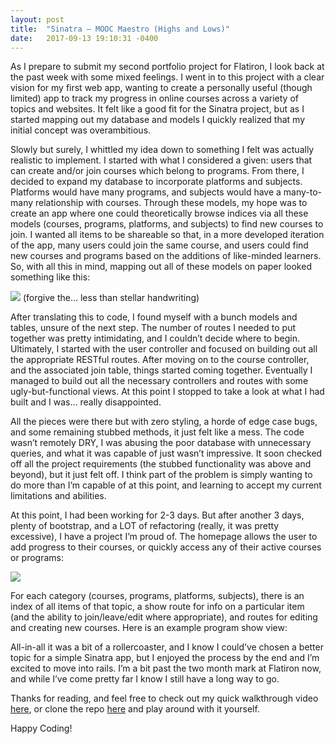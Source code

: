 ```yaml
---
layout: post
title:  "Sinatra – MOOC Maestro (Highs and Lows)"
date:   2017-09-13 19:10:31 -0400
---
```





As I prepare to submit my second portfolio project for Flatiron, I look back at the past week with some mixed feelings. I went in to this project with a clear vision for my first web app, wanting to create a personally useful (though limited) app to track my progress in online courses across a variety of topics and websites. It felt like a good fit for the Sinatra project, but as I started mapping out my database and models I quickly realized that my initial concept was overambitious.

Slowly but surely, I whittled my idea down to something I felt was actually realistic to implement. I started with what I considered a given: users that can create and/or join courses which belong to programs. From there, I decided to expand my database to incorporate platforms and subjects. Platforms would have many programs, and subjects would have a many-to-many relationship with courses. Through these models, my hope was to create an app where one could theoretically browse indices via all these models (courses, programs, platforms, and subjects) to find new courses to join. I wanted all items to be shareable so that, in a more developed iteration of the app, many users could join the same course, and users could find new courses and programs based on the additions of like-minded learners. So, with all this in mind, mapping out all of these models on paper looked something like this:

![](https://i.imgur.com/xj0rWzP.jpg)
(forgive the… less than stellar handwriting)

After translating this to code, I found myself with a bunch models and tables, unsure of the next step. The number of routes I needed to put together was pretty intimidating, and I couldn’t decide where to begin. Ultimately, I started with the user controller and focused on building out all the appropriate RESTful routes. After moving on to the course controller, and the associated join table, things started coming together. Eventually I managed to build out all the necessary controllers and routes with some ugly-but-functional views. At this point I stopped to take a look at what I had built and I was… really disappointed. 

All the pieces were there but with zero styling, a horde of edge case bugs, and some remaining stubbed methods, it just felt like a mess. The code wasn’t remotely DRY, I was abusing the poor database with unnecessary queries, and what it was capable of just wasn’t impressive. It soon checked off all the project requirements (the stubbed functionality was above and beyond), but it just felt off. I think part of the problem is simply wanting to do more than I’m capable of at this point, and learning to accept my current limitations and abilities.

At this point, I had been working for 2-3 days. But after another 3 days, plenty of bootstrap, and a LOT of refactoring (really, it was pretty excessive), I have a project I’m proud of. The homepage allows the user to add progress to their courses, or quickly access any of their active courses or programs:

![](https://i.imgur.com/Rm6vYOs.jpg)

For each category (courses, programs, platforms, subjects), there is an index of all items of that topic, a show route for info on a particular item (and the ability to join/leave/edit where appropriate), and routes for editing and creating new courses. Here is an example program show view:

All-in-all it was a bit of a rollercoaster, and I know I could’ve chosen a better topic for a simple Sinatra app, but I enjoyed the process by the end and I’m excited to move into rails. I’m a bit past the two month mark at Flatiron now, and while I’ve come pretty far I know I still have a long way to go.

Thanks for reading, and feel free to check out my quick walkthrough video [here](https://www.youtube.com/watch?v=iWNG_RcLwH4), or clone the repo [here](https://github.com/buchheimt/mooc_maestro) and play around with it yourself. 

Happy Coding!

